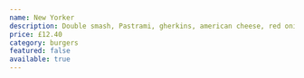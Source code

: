 ```yaml
---
name: New Yorker
description: Double smash, Pastrami, gherkins, american cheese, red onion + mustard mayo
price: £12.40
category: burgers
featured: false
available: true
---
```

